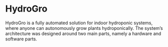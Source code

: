 # HydroGro

HydroGro is a fully automated solution for indoor hydroponic systems, where anyone can autonomously grow plants hydroponically.
The system’s architecture was designed around two main parts, namely a hardware and software parts.
